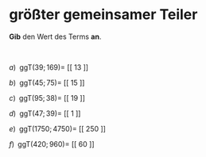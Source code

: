 <!--
version:  0.0.1

language: de

@style
main > *:not(:last-child) {
  margin-bottom: 3rem;
}

input {
    text-align: center;
}

.flex-container {
    display: flex;
    flex-wrap: wrap;
    align-items: stretch;
    gap: 20px;
}

.flex-child {
    flex: 1;
    min-width: 350px;
    margin-right: 20px;
}

@media (max-width: 400px) {
    .flex-child {
        flex: 100%;
        margin-right: 0;
    }
}
@end

formula: \carry   \textcolor{red}{\scriptsize #1}
formula: \digit   \rlap{\carry{#1}}\phantom{#2}#2
formula: \permil  \text{‰}

import: https://raw.githubusercontent.com/LiaTemplates/Tikz-Jax/main/README.md

script: https://cdn.jsdelivr.net/gh/LiaTemplates/Tikz-Jax@main/dist/index.js


tags: ggT, leicht, sehr niedrig, Angeben

comment: Gib den größten gemeinsamen Teiler an.

author: Martin Lommatzsch

-->




# größter gemeinsamer Teiler


**Gib** den Wert des Terms **an**.

<br>


<section class="flex-container">

<div class="flex-child">

$a)\;\; \text{ggT}(39;169) =$ [[ 13  ]]

</div>

<div class="flex-child">

$b)\;\; \text{ggT}(45;75) =$ [[  15 ]]

</div>

<div class="flex-child">

$c)\;\; \text{ggT}(95;38) =$ [[ 19 ]]

</div>

<div class="flex-child">

$d)\;\; \text{ggT}(47;39) =$ [[  1  ]]

</div>

<div class="flex-child">

$e)\;\; \text{ggT}(1750;4750) =$ [[ 250 ]]

</div>

<div class="flex-child">

$f)\;\; \text{ggT}(420;960) =$ [[ 60  ]]

</div>

</section>